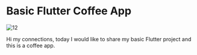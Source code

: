 # Basic Flutter Coffee App

![12](https://user-images.githubusercontent.com/50543193/135700377-fa54bcf0-c98a-4a2a-bd9c-09ebd6348d42.png)

Hi my connections, today I would like to share my basic Flutter project and this is a coffee app.


